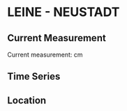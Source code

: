 # LEINE - NEUSTADT

## Current Measurement

Current measurement: <Value topic="rivers/pegel-online/LEINE/NEUSTADT/measurementValue"/> cm

## Time Series

<TimeSeries topic="rivers/pegel-online/LEINE/NEUSTADT/measurementValue" period="week" />

## Location

<WorldMap>
  <Marker lat="52.50959317894191" lon="9.466717295927149" labelTopic="rivers/pegel-online/LEINE/NEUSTADT/measurementValue" />
</WorldMap>
